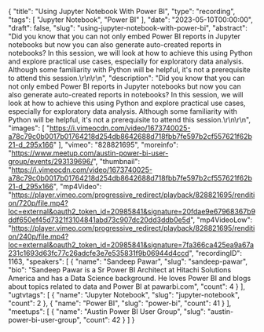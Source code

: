{
  "title": "Using Jupyter Notebook With Power BI",
  "type": "recording",
  "tags": [
    "Jupyter Notebook",
    "Power BI"
  ],
  "date": "2023-05-10T00:00:00",
  "draft": false,
  "slug": "using-jupyter-notebook-with-power-bi",
  "abstract": "Did you know that you can not only embed Power BI reports in Jupyter notebooks but now you can also generate auto-created reports in notebooks? In this session, we will look at how to achieve this using Python and explore practical use cases, especially for exploratory data analysis. Although some familiarity with Python will be helpful, it's not a prerequisite to attend this session.\r\n\r\n",
  "description": "Did you know that you can not only embed Power BI reports in Jupyter notebooks but now you can also generate auto-created reports in notebooks? In this session, we will look at how to achieve this using Python and explore practical use cases, especially for exploratory data analysis. Although some familiarity with Python will be helpful, it's not a prerequisite to attend this session.\r\n\r\n",
  "images": [
    "https://i.vimeocdn.com/video/1673740025-a78c79c0b0017b01764218d254db8642688d718fbb7fe597b2cf557621f62b21-d_295x166"
  ],
  "vimeo": "828821695",
  "moreinfo": "https://www.meetup.com/austin-power-bi-user-group/events/293139696/",
  "thumbnail": "https://i.vimeocdn.com/video/1673740025-a78c79c0b0017b01764218d254db8642688d718fbb7fe597b2cf557621f62b21-d_295x166",
  "mp4Video": "https://player.vimeo.com/progressive_redirect/playback/828821695/rendition/720p/file.mp4?loc=external&oauth2_token_id=20985841&signature=20fdae9e67968367b9ddf650ef45d7321f3104841abd73c907dc20dd3ddb0e5d",
  "mp4VideoLow": "https://player.vimeo.com/progressive_redirect/playback/828821695/rendition/240p/file.mp4?loc=external&oauth2_token_id=20985841&signature=7fa366ca425ea9a67a231c1693d63fc77c26adcfe3e7e535831f9b06944d4ccd",
  "recordingID": 1163,
  "speakers": [
    {
      "name": "Sandeep Pawar",
      "slug": "sandeep-pawar",
      "bio": "Sandeep Pawar is a Sr Power BI Architect at Hitachi Solutions America and has a Data Science background. He loves Power BI and blogs about topics related to data and Power BI at pawarbi.com",
      "count": 4
    }
  ],
  "ugtvtags": [
    {
      "name": "Jupyter Notebook",
      "slug": "jupyter-notebook",
      "count": 2
    },
    {
      "name": "Power BI",
      "slug": "power-bi",
      "count": 41
    }
  ],
  "meetups": [
    {
      "name": "Austin Power BI User Group",
      "slug": "austin-power-bi-user-group",
      "count": 42
    }
  ]
}